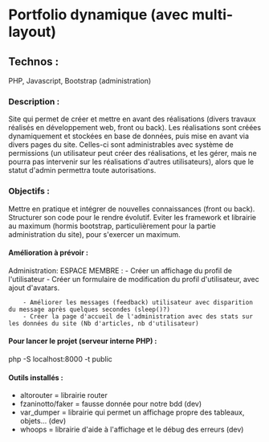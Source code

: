 # Portfolio dynamique (avec multi-layout)

## Technos :
  PHP, Javascript, Bootstrap (administration)

### Description :
  Site qui permet de créer et mettre en avant des réalisations (divers travaux réalisés en développement web, front ou back). 
  Les réalisations sont créées dynamiquement et stockées en base de données, puis mise en avant via divers pages du site. 
  Celles-ci sont administrables avec système de permissions (un utilisateur peut créer des réalisations, 
  et les gérer, mais ne pourra pas intervenir sur les réalisations d'autres utilisateurs), 
  alors que le statut d'admin permettra toute autorisations.

### Objectifs :
  Mettre en pratique et intégrer de nouvelles connaissances (front ou back). 
  Structurer son code pour le rendre évolutif. 
  Eviter les framework et librairie au maximum (hormis bootstrap, particulièrement pour la partie administration du site), pour s'exercer un maximum.

#### Amélioration à prévoir :
Administration:
    ESPACE MEMBRE :
        - Créer un affichage du profil de l'utilisateur
        - Créer un formulaire de modification du profil d'utilisateur, avec ajout d'avatars.

        - Améliorer les messages (feedback) utilisateur avec disparition du message après quelques secondes (sleep()?)
        - Créer la page d'accueil de l'administration avec des stats sur les données du site (Nb d'articles, nb d'utilisateur)


#### Pour lancer le projet (serveur interne PHP) :
php -S localhost:8000 -t public


#### Outils installés :
* altorouter = librairie router
* fzaninotto/faker = fausse donnée pour notre bdd (dev)
* var_dumper = librairie qui permet un affichage propre des tableaux, objets... (dev)
* whoops = librairie d'aide à l'affichage et le débug des erreurs (dev)

